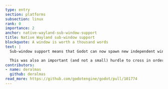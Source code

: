 ```yaml
---
type: entry
section: platforms
subsection: linux
rank: 0
importance: 2
anchor: native-wayland-sub-window-support
title: Native Wayland sub-window support
blockquote: A window is worth a thousand words
text: |
  Sub-window support means that Godot can now spawn new independent windows when running on Wayland natively.

  This was also an important (and not a small) hurdle to cross in order to achieve game embedding in the future, which is already being worked on in [this PR](https://github.com/godotengine/godot/pull/107435).
contributors:
- name: deralmas
  github: deralmas
read_more: https://github.com/godotengine/godot/pull/101774
---
```

